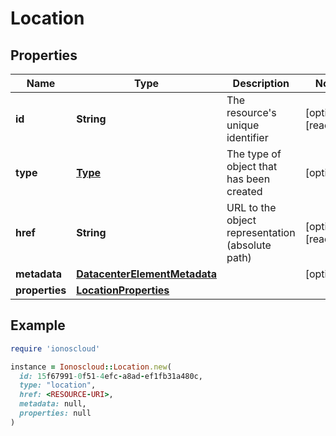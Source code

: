 # Location

## Properties

| Name | Type | Description | Notes |
| ---- | ---- | ----------- | ----- |
| **id** | **String** | The resource&#39;s unique identifier | [optional][readonly] |
| **type** | [**Type**](Type.md) | The type of object that has been created | [optional] |
| **href** | **String** | URL to the object representation (absolute path) | [optional][readonly] |
| **metadata** | [**DatacenterElementMetadata**](DatacenterElementMetadata.md) |  | [optional] |
| **properties** | [**LocationProperties**](LocationProperties.md) |  |  |

## Example

```ruby
require 'ionoscloud'

instance = Ionoscloud::Location.new(
  id: 15f67991-0f51-4efc-a8ad-ef1fb31a480c,
  type: "location",
  href: <RESOURCE-URI>,
  metadata: null,
  properties: null
)
```

